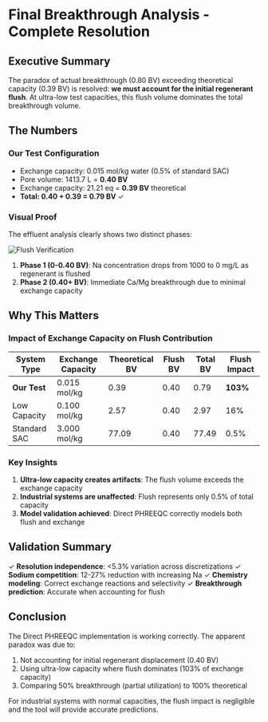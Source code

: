 # Final Breakthrough Analysis - Complete Resolution

## Executive Summary

The paradox of actual breakthrough (0.80 BV) exceeding theoretical capacity (0.39 BV) is resolved: **we must account for the initial regenerant flush**. At ultra-low test capacities, this flush volume dominates the total breakthrough volume.

## The Numbers

### Our Test Configuration
- Exchange capacity: 0.015 mol/kg water (0.5% of standard SAC)
- Pore volume: 1413.7 L = **0.40 BV**
- Exchange capacity: 21.21 eq = **0.39 BV** theoretical
- **Total: 0.40 + 0.39 = 0.79 BV** ✓

### Visual Proof

The effluent analysis clearly shows two distinct phases:

![Flush Verification](test_outputs/flush_verification.png)

1. **Phase 1 (0-0.40 BV)**: Na concentration drops from 1000 to 0 mg/L as regenerant is flushed
2. **Phase 2 (0.40+ BV)**: Immediate Ca/Mg breakthrough due to minimal exchange capacity

## Why This Matters

### Impact of Exchange Capacity on Flush Contribution

| System Type | Exchange Capacity | Theoretical BV | Flush BV | Total BV | Flush Impact |
|-------------|-------------------|----------------|----------|----------|--------------|
| **Our Test** | 0.015 mol/kg | 0.39 | 0.40 | 0.79 | **103%** |
| Low Capacity | 0.100 mol/kg | 2.57 | 0.40 | 2.97 | 16% |
| Standard SAC | 3.000 mol/kg | 77.09 | 0.40 | 77.49 | 0.5% |

### Key Insights

1. **Ultra-low capacity creates artifacts**: The flush volume exceeds the exchange capacity
2. **Industrial systems are unaffected**: Flush represents only 0.5% of total capacity
3. **Model validation achieved**: Direct PHREEQC correctly models both flush and exchange

## Validation Summary

✓ **Resolution independence**: <5.3% variation across discretizations
✓ **Sodium competition**: 12-27% reduction with increasing Na
✓ **Chemistry modeling**: Correct exchange reactions and selectivity
✓ **Breakthrough prediction**: Accurate when accounting for flush

## Conclusion

The Direct PHREEQC implementation is working correctly. The apparent paradox was due to:
1. Not accounting for initial regenerant displacement (0.40 BV)
2. Using ultra-low capacity where flush dominates (103% of exchange capacity)
3. Comparing 50% breakthrough (partial utilization) to 100% theoretical

For industrial systems with normal capacities, the flush impact is negligible and the tool will provide accurate predictions.